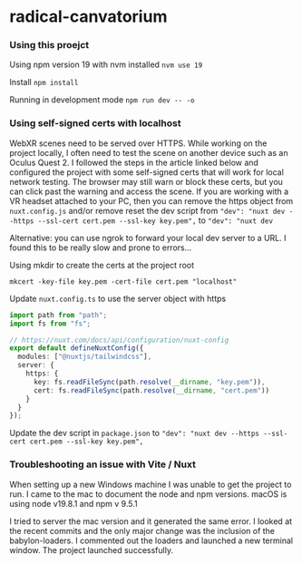 # radical-canvatorium

### Using this proejct

Using npm version 19 with nvm installed
`nvm use 19`

Install
`npm install`

Running in development mode
`npm run dev -- -o`

### Using self-signed certs with localhost

WebXR scenes need to be served over HTTPS. While working on the project locally, I often need to test the scene on another device such as an Oculus Quest 2. I followed the steps in the article linked below and configured the project with some self-signed certs that will work for local network testing. The browser may still warn or block these certs, but you can click past the warning and access the scene. If you are working with a VR headset attached to your PC, then you can remove the https object from `nuxt.config.js` and/or remove reset the dev script from `"dev": "nuxt dev --https --ssl-cert cert.pem --ssl-key key.pem",` to `"dev": "nuxt dev`

Alternative: you can use ngrok to forward your local dev server to a URL. I found this to be really slow and prone to errors...

Using mkdir to create the certs at the project root

```
mkcert -key-file key.pem -cert-file cert.pem "localhost"
```

Update `nuxt.config.ts` to use the server object with https

```ts
import path from "path";
import fs from "fs";

// https://nuxt.com/docs/api/configuration/nuxt-config
export default defineNuxtConfig({
  modules: ["@nuxtjs/tailwindcss"],
  server: {
    https: {
      key: fs.readFileSync(path.resolve(__dirname, "key.pem")),
      cert: fs.readFileSync(path.resolve(__dirname, "cert.pem"))
    }
  }
});
```

Update the dev script in `package.json` to `"dev": "nuxt dev --https --ssl-cert cert.pem --ssl-key key.pem",`

### Troubleshooting an issue with Vite / Nuxt

When setting up a new Windows machine I was unable to get the project to run. I came to the mac to document the node and npm versions.
macOS is using node v19.8.1 and npm v 9.5.1

I tried to server the mac version and it generated the same error. I looked at the recent commits and the only major change was the inclusion of the babylon-loaders. I commented out the loaders and launched a new terminal window. The project launched successfully.
